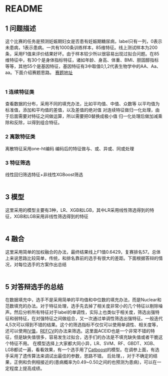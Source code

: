 README
==============
## 1 问题描述<br>
  这个比赛的任务是预测妊娠期妇女是否患有妊娠期糖尿病，label只有一列，0表示未患病，1表示患病。一共有1000条训练样本，85维特征。线上测试样本为200条，采用F1值来评价结果好坏。由于样本较少所以很容易出现过拟合问题。在85维特征中，有30个是身体指标特征，诸如年龄、身高、体重、BMI、胆固醇指标等等，其他55个是基因特征，基因特征有3中取值0,1,2代表生物学中的AA、Aa、aa。下面介绍赛题思路。
[赛题地址](https://tianchi.aliyun.com/competition/introduction.htm?spm=5176.11165261.5678.1.66977190O9P200&raceId=231638)
<br>
<br>
### 1 连续特征类<br>
  查看数据的分布，采用不同的填充办法，比如平均值、中值、众数等
  以平均值为标准值，添加和平均值的差值，以及差值的绝对值
  对连续特征做归一化处理，由于后面需要对特征之间做运算，所以需要把0替换成极小值
  归一化处理后做加减乘除和反除，以得到组合特征。
<br>
### 2 离散特征类<br>
  离散特征采用one-ht编码
  编码后的特征做与、或、异或、同或处理
<br>
### 3 特征筛选<br>
  线性回归筛选特征+非线性XGBoost筛选
<br>
<br>
## 3 模型<br>
  这里采用的模型主要有3种，LR、XGB和LGB，其中LR采用线性筛选得到的特征，XGB和LGB采用非线性筛选得到的特征
<br>
<br>
## 4 融合<br>
  这里采用简单的加权融合的办法，最终结果线上F1值0.6429，复赛排名57。总体上来说思路比较简单，传统，和排名靠前的选手有很大的差距。下面根据答辩的情况，对每位选手的方案作出总结
<br>
<br>
## 5 对答辩选手的总结<br>
  在数据填充中，选手不是采用简单的平均值和中位数的填充办法，而是Nuclear和范数填充的办法。对于特征处理，选手先去掉了相关度非常小的几个特征以剔除噪声。然后分析所有特征对于label的单调性，实际上也类似于相关度，筛选出强特征和弱特征，在对强特征之间做组合，又一次通过单调性筛选出强特征。一般迭代4,5次可以得到不错的结果。这个的筛选指标不仅仅可以使用单调性、相关度等，还可以使用[IV值](https://blog.csdn.net/kevin7658/article/details/50780391)，[REFCV](http://scikit-learn.org/stable/modules/generated/sklearn.feature_selection.RFECV.html)的办法来筛选。这里面ACEID也是一个非常不错的特征，但是缺失值很多，容易发生过拟合，选手们的办法是不填充缺失值或者干脆这个特征不用。
  在模型选择上大家都大同小异，LR、SVM、RF、GBDT、XGB、LGB都试一遍，看看效果，有一个选手用了[Catboost](https://github.com/catboost/catboost)的模型。在调参上面，有选手采用了遗传算法来调试出最佳的参数，思路不错。
  后处理，，对于不确定的结果，正例和负例相接近的(患病概率为0.49~0.50之间的也预测为患病)，可以在一定程度上提高成绩。
